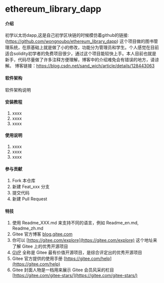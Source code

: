 # ethereum_library_dapp

#### 介绍
初学以太坊dapp,这是自己初学区块链的时候模仿着github的链接: (https://github.com/wongnoubo/ethereum_library_dapp)
这个项目做的图书管理系统，在原基础上就是做了小的修改，功能分为管理员和学生。个人感觉在目前适合solidity初学者的免费项目很少，通过这个项目能较快上手。本人目前也就是新手，代码尽量做了许多注释方便理解，博客中的介绍难免会有错误的地方，请谅解。
博客链接：https://blog.csdn.net/sand_wich/article/details/128443063

#### 软件架构
软件架构说明


#### 安装教程

1.  xxxx
2.  xxxx
3.  xxxx

#### 使用说明

1.  xxxx
2.  xxxx
3.  xxxx

#### 参与贡献

1.  Fork 本仓库
2.  新建 Feat_xxx 分支
3.  提交代码
4.  新建 Pull Request


#### 特技

1.  使用 Readme\_XXX.md 来支持不同的语言，例如 Readme\_en.md, Readme\_zh.md
2.  Gitee 官方博客 [blog.gitee.com](https://blog.gitee.com)
3.  你可以 [https://gitee.com/explore](https://gitee.com/explore) 这个地址来了解 Gitee 上的优秀开源项目
4.  [GVP](https://gitee.com/gvp) 全称是 Gitee 最有价值开源项目，是综合评定出的优秀开源项目
5.  Gitee 官方提供的使用手册 [https://gitee.com/help](https://gitee.com/help)
6.  Gitee 封面人物是一档用来展示 Gitee 会员风采的栏目 [https://gitee.com/gitee-stars/](https://gitee.com/gitee-stars/)
